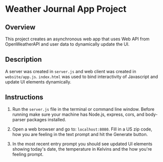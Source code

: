 # Weather Journal App Project

## Overview
This project creates an asynchronous web app that uses Web API from OpenWeatherAPI and user data to dynamically update the UI.

## Description
A server was created in `server.js` and web client was created in `website/app.js`. `index.html` was used to bind interactivity of Javascript and update UI elements dynamically.

## Instructions

1. Run the `server.js` file in the terminal or command line window. Before running make sure your machine has Node.js, express, cors, and body-parser packages installed.

1. Open a web browser and go to: `localhost:8080`. Fill in a US zip code, how you are feeling in the text prompt and hit the Generate button.

1. In the most recent entry prompt you should see updated UI elements showing today's date, the temperature in Kelvins and the how you're feeling prompt.